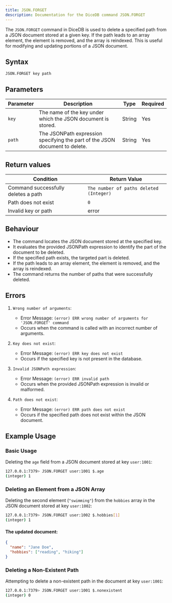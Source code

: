 ```yaml
---
title: JSON.FORGET
description: Documentation for the DiceDB command JSON.FORGET
---
```


The `JSON.FORGET` command in DiceDB is used to delete a specified path from a JSON document stored at a given key. If the path leads to an array element, the element is removed, and the array is reindexed. This is useful for modifying and updating portions of a JSON document.

## Syntax

```
JSON.FORGET key path
```

## Parameters

| Parameter | Description                                                                  | Type    | Required |
|-----------|------------------------------------------------------------------------------|---------|----------|
| `key`     | The name of the key under which the JSON document is stored.	                | String  | Yes      |
| `path`    | The JSONPath expression specifying the part of the JSON document to delete.  | String  | Yes      |

## Return values

| Condition                            | Return Value                            |
|--------------------------------------|-----------------------------------------|
| Command successfully deletes a path	 | `The number of paths deleted (Integer)` |
| Path does not exist	                 | `0`                                     |
| Invalid key or path	                 | error                                   |

## Behaviour

- The command locates the JSON document stored at the specified key.
- It evaluates the provided JSONPath expression to identify the part of the document to be deleted.
- If the specified path exists, the targeted part is deleted.
- If the path leads to an array element, the element is removed, and the array is reindexed.
- The command returns the number of paths that were successfully deleted.

## Errors

1. `Wrong number of arguments`:

    - Error Message: `(error) ERR wrong number of arguments for 'JSON.FORGET' command`
    - Occurs when the command is called with an incorrect number of arguments.

2. `Key does not exist`:

    - Error Message: `(error) ERR key does not exist`
    - Occurs if the specified key is not present in the database.

3. `Invalid JSONPath expression`:

    - Error Message: `(error) ERR invalid path`
    - Occurs when the provided JSONPath expression is invalid or malformed.

4. `Path does not exist`:

    - Error Message: `(error) ERR path does not exist`
    - Occurs if the specified path does not exist within the JSON document.

## Example Usage

### Basic Usage

Deleting the `age` field from a JSON document stored at key `user:1001`:

```bash
127.0.0.1:7379> JSON.FORGET user:1001 $.age
(integer) 1
```

### Deleting an Element from a JSON Array

Deleting the second element (`"swimming"`) from the `hobbies` array in the JSON document stored at key `user:1002`:

```bash
127.0.0.1:7379> JSON.FORGET user:1002 $.hobbies[1]
(integer) 1
```

#### The updated document:
```json
{
  "name": "Jane Doe",
  "hobbies": ["reading", "hiking"]
}
```

### Deleting a Non-Existent Path

Attempting to delete a non-existent path in the document at key `user:1001`:

```bash
127.0.0.1:7379> JSON.FORGET user:1001 $.nonexistent
(integer) 0
```
